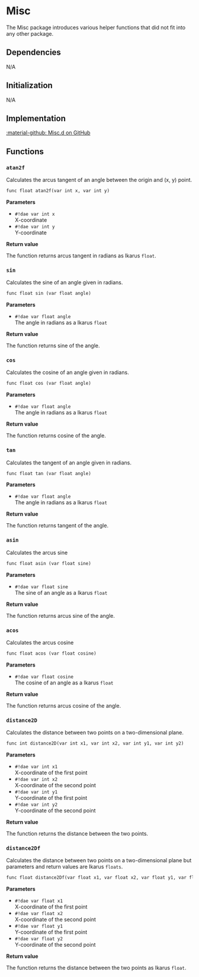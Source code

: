 # Misc

The Misc package introduces various helper functions that did not fit into any other package.

## Dependencies  
N/A

## Initialization  
N/A

## Implementation
[:material-github: Misc.d on GitHub](https://github.com/Lehona/LeGo/blob/dev/Misc.d)

## Functions

### `atan2f`
Calculates the arcus tangent of an angle between the origin and (x, y) point.
```dae
func float atan2f(var int x, var int y)
```
**Parameters**

- `#!dae var int x`  
    X-coordinate
- `#!dae var int y`  
    Y-coordinate

**Return value**

The function returns arcus tangent in radians as Ikarus `float`.

### `sin`
Calculates the sine of an angle given in radians.
```dae
func float sin (var float angle)
```
**Parameters**

- `#!dae var float angle`  
    The angle in radians as a Ikarus `float`

**Return value**

The function returns sine of the angle.

### `cos`
Calculates the cosine of an angle given in radians.
```dae
func float cos (var float angle)
```
**Parameters**

- `#!dae var float angle`  
    The angle in radians as a Ikarus `float`

**Return value**

The function returns cosine of the angle.


### `tan`
Calculates the tangent of an angle given in radians.
```dae
func float tan (var float angle)
```
**Parameters**

- `#!dae var float angle`  
    The angle in radians as a Ikarus `float`

**Return value**

The function returns tangent of the angle.

### `asin`
Calculates the arcus sine
```dae
func float asin (var float sine)
```
**Parameters**

- `#!dae var float sine`  
    The sine of an angle as a Ikarus `float`

**Return value**

The function returns arcus sine of the angle.

### `acos`
Calculates the arcus cosine
```dae
func float acos (var float cosine)
```
**Parameters**

- `#!dae var float cosine`  
    The cosine of an angle as a Ikarus `float`

**Return value**

The function returns arcus cosine of the angle.


### `distance2D`
Calculates the distance between two points on a two-dimensional plane.
```dae
func int distance2D(var int x1, var int x2, var int y1, var int y2)
```
**Parameters**

- `#!dae var int x1`  
    X-coordinate of the first point
- `#!dae var int x2`  
    X-coordinate of the second point
- `#!dae var int y1`  
    Y-coordinate of the first point
- `#!dae var int y2`  
    Y-coordinate of the second point

**Return value**

The function returns the distance between the two points.

### `distance2Df`
Calculates the distance between two points on a two-dimensional plane but parameters and return values are Ikarus `floats`.
```dae
func float distance2Df(var float x1, var float x2, var float y1, var float y2)
```
**Parameters**

- `#!dae var float x1`  
    X-coordinate of the first point
- `#!dae var float x2`  
    X-coordinate of the second point
- `#!dae var float y1`  
    Y-coordinate of the first point
- `#!dae var float y2`  
    Y-coordinate of the second point

**Return value**

The function returns the distance between the two points as Ikarus `float`.

